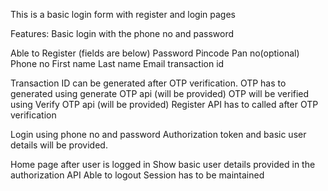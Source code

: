 This is a basic login form with register and login pages

Features:
Basic login with the phone no and password

Able to Register (fields are below)
Password
Pincode
Pan no(optional)
Phone no
First name
Last name
Email transaction id

Transaction ID can be generated after OTP verification.
OTP has to generated using generate OTP api (will be provided)
OTP will be verified using Verify OTP api (will be provided)
Register API has to called after OTP verification

Login using phone no and password
Authorization token and basic user details will be provided.

Home page after user is logged in
Show basic user details provided in the authorization API
Able to logout
Session has to be maintained


